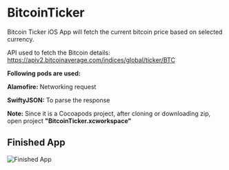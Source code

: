 # BitcoinTicker
Bitcoin Ticker iOS App will fetch the current bitcoin price based on selected currency.

API used to fetch the Bitcoin details: https://apiv2.bitcoinaverage.com/indices/global/ticker/BTC

**Following pods are used:**

**Alamofire:** Networking request

**SwiftyJSON:** To parse the response

**Note:** Since it is a Cocoapods project, after cloning or downloading zip, open project **"BitcoinTicker.xcworkspace"**

## Finished App
![Finished App](http://i.giphy.com/l0HlQGzz2MQCKIBI4.gif)

